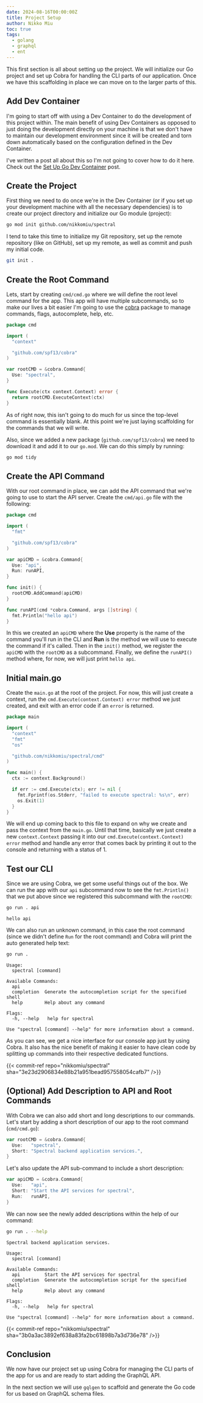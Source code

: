 ```yaml
---
date: 2024-08-16T00:00:00Z
title: Project Setup
author: Nikko Miu
toc: true
tags:
  - golang
  - graphql
  - ent
---
```


This first section is all about setting up the project. We will initialize our Go project and set up Cobra
for handling the CLI parts of our application. Once we have this scaffolding in place we can move on to the
larger parts of this.

<!--more-->

## Add Dev Container

I'm going to start off with using a Dev Container to do the development of this project within. The main
benefit of using Dev Containers as opposed to just doing the development directly on your machine is that
we don't have to maintain our development environment since it will be created and torn down automatically
based on the configuration defined in the Dev Container.

I've written a post all about this so I'm not going to cover how to do it here. Check out the
[Set Up Go Dev Container](/posts/set-up-golang-dev-container) post.

## Create the Project

First thing we need to do once we're in the Dev Container (or if you set up your development machine with
all the necessary dependencies) is to create our project directory and initialize our Go module (project):

```bash
go mod init github.com/nikkomiu/spectral
```

I tend to take this time to initialize my Git repository, set up the remote repository (like on GitHub),
set up my remote, as well as commit and push my initial code.

```bash
git init .
```

## Create the Root Command

Lets, start by creating `cmd/cmd.go` where we will define the root level command for the app.
This app will have multiple subcommands, so to make our lives a bit easier I'm going to use the
[cobra](https://github.com/spf13/cobra) package to manage commands, flags, autocomplete, help, etc.

```go {file="cmd/cmd.go"}
package cmd

import (
  "context"

  "github.com/spf13/cobra"
)

var rootCMD = &cobra.Command{
  Use: "spectral",
}

func Execute(ctx context.Context) error {
  return rootCMD.ExecuteContext(ctx)
}
```

As of right now, this isn't going to do much for us since the top-level command is essentially blank.
At this point we're just laying scaffolding for the commands that we will write.

Also, since we added a new package (`github.com/spf13/cobra`) we need to download it and add it to our `go.mod`.
We can do this simply by running:

```bash
go mod tidy
```

## Create the API Command

With our root command in place, we can add the API command that we're going to use to start the API server.
Create the `cmd/api.go` file with the following:

```go {file="cmd/api.go"}
package cmd

import (
  "fmt"

  "github.com/spf13/cobra"
)

var apiCMD = &cobra.Command{
  Use: "api",
  Run: runAPI,
}

func init() {
  rootCMD.AddCommand(apiCMD)
}

func runAPI(cmd *cobra.Command, args []string) {
  fmt.Println("hello api")
}
```

In this we created an `apiCMD` where the **Use** property is the name of the command you'll run in the CLI
and **Run** is the method we will use to execute the command if it's called.
Then in the `init()` method, we register the `apiCMD` with the `rootCMD` as a subcommand.
Finally, we define the `runAPI()` method where, for now, we will just print `hello api`.

## Initial main.go

Create the `main.go` at the root of the project. For now, this will just create a context, run the
`cmd.Execute(context.Context) error` method we just created, and exit with an error code if an `error` is returned.

```go {file=main.go}
package main

import (
  "context"
  "fmt"
  "os"

  "github.com/nikkomiu/spectral/cmd"
)

func main() {
  ctx := context.Background()

  if err := cmd.Execute(ctx); err != nil {
    fmt.Fprintf(os.Stderr, "failed to execute spectral: %s\n", err)
    os.Exit(1)
  }
}
```

We will end up coming back to this file to expand on why we create and pass the context from the `main.go`.
Until that time, basically we just create a new `context.Context` passing it into our `cmd.Execute(context.Context) error`
method and handle any error that comes back by printing it out to the console and returning with a status of 1.

## Test our CLI

Since we are using Cobra, we get some useful things out of the box. We can run the app with our `api` subcommand now to
see the `fmt.Println()` that we put above since we registered this subcommand with the `rootCMD`:

```bash
go run . api
```

```output
hello api
```

We can also run an unknown command, in this case the root command (since we didn't define `Run` for the root command)
and Cobra will print the auto generated help text:

```bash
go run .
```

```output
Usage:
  spectral [command]

Available Commands:
  api
  completion  Generate the autocompletion script for the specified shell
  help        Help about any command

Flags:
  -h, --help   help for spectral

Use "spectral [command] --help" for more information about a command.
```

As you can see, we get a nice interface for our console app just by using Cobra. It also has the nice benefit
of making it easier to have clean code by splitting up commands into their respective dedicated functions.

{{< commit-ref repo="nikkomiu/spectral" sha="3e23d2906834e88b21a951bead957558054cafb7" />}}

## (Optional) Add Description to API and Root Commands

With Cobra we can also add short and long descriptions to our commands. Let's start by adding a short description of our
app to the root command (`cmd/cmd.go`):

```go {file="cmd/cmd.go",linenos=table,add_lines="3",linenostart=9}
var rootCMD = &cobra.Command{
  Use:   "spectral",
  Short: "Spectral backend application services.",
}
```

Let's also update the API sub-command to include a short description:

```go {file="cmd/api.go",linenos=table,add_lines="3"}
var apiCMD = &cobra.Command{
  Use:   "api",
  Short: "Start the API services for spectral",
  Run:   runAPI,
}
```

We can now see the newly added descriptions within the help of our command:

```bash
go run . --help
```

```output
Spectral backend application services.

Usage:
  spectral [command]

Available Commands:
  api         Start the API services for spectral
  completion  Generate the autocompletion script for the specified shell
  help        Help about any command

Flags:
  -h, --help   help for spectral

Use "spectral [command] --help" for more information about a command.
```

{{< commit-ref repo="nikkomiu/spectral" sha="3b0a3ac3892ef638a83fa2bc61898b7a3d736e78" />}}

## Conclusion

We now have our project set up using Cobra for managing the CLI parts of the app for us and are ready to start adding
the GraphQL API.

In the next section we will use `gqlgen` to scaffold and generate the Go code for us based on GraphQL schema files.
